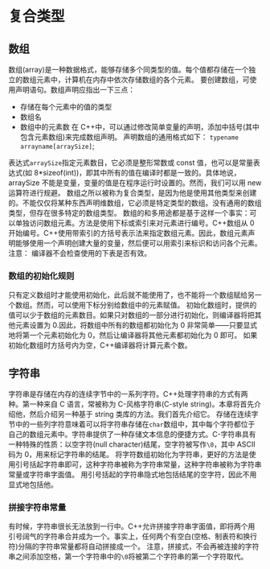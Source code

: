 # 复合类型

## 数组

数组(array)是一种数据格式，能够存储多个同类型的值。每个值都存储在一个独立的数组元素中，计算机在内存中依次存储数组的各个元素。
要创建数组，可使用声明语句。数组声明应指出一下三点：

- 存储在每个元素中的值的类型
- 数组名
- 数组中的元素数
  在 C++中，可以通过修改简单变量的声明，添加中括号(其中包含元素数组)来完成数组声明。
  声明数组的通用格式如下：
  `typename arrayname[arraySize]`;

表达式`arraySize`指定元素数目，它必须是整形常数或 const 值，也可以是常量表达式(如 8\*sizeof(int))，即其中所有的值在编译时都是一致的。具体地说，arraySize 不能是变量，变量的值是在程序运行时设置的。然而，我们可以用 new 运算符进行规避。
数组之所以被称为复合类型，是因为他是使用其他类型来创建的。不能仅仅将某种东西声明维数组，它必须是特定类型的数组。没有通用的数组类型，但存在很多特定的数组类型。
数组的和多用途都是基于这样一个事实：可以单独访问数组元素。方法是使用下标或索引来对元素进行编号。C++数组从 0 开始编号。C++使用带索引的方括号表示法来指定数组元素。因此，数组元素声明能够使用一个声明创建大量的变量，然后便可以用索引来标识和访问各个元素。
注意：
编译器不会检查使用的下表是否有效。

### 数组的初始化规则

只有定义数组时才能使用初始化，此后就不能使用了，也不能将一个数组赋给另一个数组。然而，可以使用下标分别给数组中的元素赋值。
初始化数组时，提供的值可以少于数组的元素数目。如果只对数组的一部分进行初始化，则编译器将把其他元素设置为 0.因此，将数组中所有的数组都初始化为 0 非常简单——只要显式地将第一个元素初始化为 0，然后让编译器将其他元素都初始化为 0 即可。
如果初始化数组时方括号内为空，C++编译器将计算元素个数。

## 字符串

字符串是存储在内存的连续字节中的一系列字符。C++处理字符串的方式有两种。第一种来自 C 语言，常被称为 C-风格字符串(C-style string)。本章将首先介绍他，然后介绍另一种基于 string 类库的方法。我们首先介绍它。
存储在连续字节中的一些列字符意味着可以将字符串存储在`char`数组中，其中每个字符都位于自己的数组元素中。字符串提供了一种存储文本信息的便捷方式。C-字符串具有一种特殊的性质：以空字符(null character)结尾，空字符被写作`\0`，其中 ASCII 码为 0，用来标记字符串的结尾。
将字符数组初始化为字符串，更好的方法是使用引号括起字符串即可，这种字符串被称为字符串常量，这种字符串被称为字符串常量或字符串字面值。
用引号括起的字符串隐式地包括结尾的空字符，因此不用显式地包括他。

### 拼接字符串常量

有时候，字符串很长无法放到一行中。C++允许拼接字符串字面值，即将两个用引号阔气的字符串合并成为一个。事实上，任何两个有空白(空格、制表符和换行符)分隔的字符串常量都将自动拼接成一个。
注意，拼接式，不会再被连接的字符串之间添加空格，第一个字符串中的`\0`将被第二个字符串的第一个字符取代。
